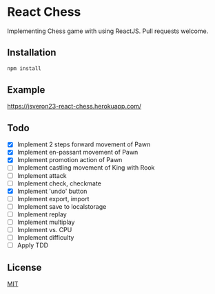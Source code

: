 # React Chess

Implementing Chess game with using ReactJS. Pull requests welcome.

## Installation

```bash
npm install
```

## Example

https://jsveron23-react-chess.herokuapp.com/

## Todo

- [x] Implement 2 steps forward movement of Pawn
- [x] Implement en-passant movement of Pawn
- [x] Implement promotion action of Pawn
- [ ] Implement castling movement of King with Rook
- [ ] Implement attack
- [ ] Implement check, checkmate
- [x] Implement 'undo' button
- [ ] Implement export, import
- [ ] Implement save to localstorage
- [ ] Implement replay
- [ ] Implement multiplay
- [ ] Implement vs. CPU
- [ ] Implement difficulty
- [ ] Apply TDD

## License

[MIT](LICENSE.md)
